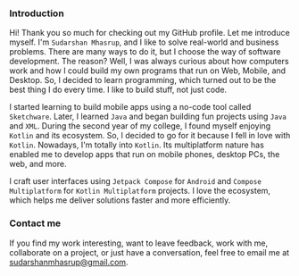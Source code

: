 ### Introduction

Hi! Thank you so much for checking out my GitHub profile. Let me introduce myself. I'm `Sudarshan Mhasrup`, and I like
to solve real-world and business problems. There are many ways to do it, but I choose the way of software development.
The reason? Well, I was always curious about how computers work and how I could build my own programs that run on Web,
Mobile, and Desktop. So, I decided to learn programming, which turned out to be the best thing I do every time. I like
to build stuff, not just code.

I started learning to build mobile apps using a no-code tool called `Sketchware`. Later, I learned `Java` and began
building fun projects using `Java` and `XML`. During the second year of my college, I found myself enjoying `Kotlin` and
its ecosystem. So, I decided to go for it because I fell in love with `Kotlin`. Nowadays, I'm totally into `Kotlin`. Its
multiplatform nature has enabled me to develop apps that run on mobile phones, desktop PCs, the web, and more.

I craft user interfaces using `Jetpack Compose` for `Android` and `Compose Multiplatform` for `Kotlin Multiplatform`
projects. I love the ecosystem, which helps me deliver solutions faster and more efficiently.

### Contact me

If you find my work interesting, want to leave feedback, work with me, collaborate on a project, or just have a
conversation, feel free to email me at [sudarshanmhasrup@gmail.com](mailto://sudarshanmhasrup@gmail.com).